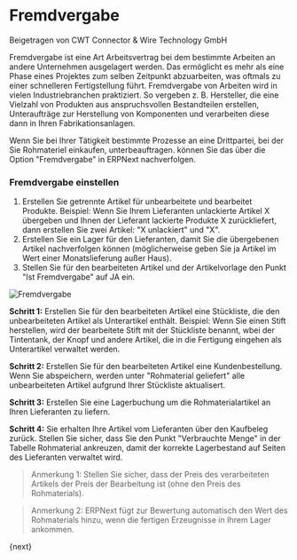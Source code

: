 # Fremdvergabe
<span class="text-muted contributed-by">Beigetragen von CWT Connector & Wire Technology GmbH</span>

Fremdvergabe ist eine Art Arbeitsvertrag bei dem bestimmte Arbeiten an andere Unternehmen ausgelagert werden. Das ermöglicht es mehr als eine Phase eines Projektes zum selben Zeitpunkt abzuarbeiten, was oftmals zu einer schnelleren Fertigstellung führt. Fremdvergabe von Arbeiten wird in vielen Industriebranchen praktiziert. So vergeben z. B. Hersteller, die eine Vielzahl von Produkten aus anspruchsvollen Bestandteilen erstellen, Unteraufträge zur Herstellung von Komponenten und verarbeiten diese dann in Ihren Fabrikationsanlagen.

Wenn Sie bei Ihrer Tätigkeit bestimmte Prozesse an eine Drittpartei, bei der Sie Rohmateriel einkaufen, unterbeauftragen. können Sie das über die Option "Fremdvergabe" in ERPNext nachverfolgen.

### Fremdvergabe einstellen

1. Erstellen Sie getrennte Artikel für unbearbeitete und bearbeitet Produkte. Beispiel: Wenn Sie Ihrem Lieferanten unlackierte Artikel X übergeben und Ihnen der Lieferant lackierte Produkte X zurückliefert, dann erstellen Sie zwei Artikel: "X unlackiert" und "X".
2. Erstellen Sie ein Lager für den Lieferanten, damit Sie die übergebenen Artikel nachverfolgen können (möglicherweise geben Sie ja Artikel im Wert einer Monatslieferung außer Haus).
3. Stellen Sie für den bearbeiteten Artikel  und der Artikelvorlage den Punkt "Ist Fremdvergabe" auf JA ein.

<img class="screenshot" alt="Fremdvergabe" src="/docs/assets/img/manufacturing/subcontract.png">


**Schritt 1:** Erstellen Sie für den bearbeiteten Artikel eine Stückliste, die den unbearbeiteten Artikel als Unterartikel enthält. Beispiel: Wenn Sie einen Stift herstellen, wird der bearbeitete Stift mit der Stückliste benannt, wbei der Tintentank, der Knopf und andere Artikel, die in die Fertigung eingehen als Unterartikel verwaltet werden.

**Schritt 2:** Erstellen Sie für den bearbeiteten Artikel eine Kundenbestellung. Wenn Sie abspeichern, werden unter "Rohmaterial geliefert" alle unbearbeiteten Artikel aufgrund Ihrer Stückliste aktualisert.

**Schritt 3:** Erstellen Sie eine Lagerbuchung um die Rohmaterialartikel an Ihren Lieferanten zu liefern.

**Schritt 4:** Sie erhalten Ihre Artikel vom Lieferanten über den Kaufbeleg zurück. Stellen Sie sicher, dass Sie den Punkt "Verbrauchte Menge" in der Tabelle Rohmaterial ankreuzen, damit der korrekte Lagerbestand auf Seiten des Lieferanten verwaltet wird.

> Anmerkung 1: Stellen Sie sicher, dass der Preis des verarbeiteten Artikels der Preis der Bearbeitung ist (ohne den Preis des Rohmaterials).

> Anmerkung 2: ERPNext fügt zur Bewertung automatisch den Wert des Rohmaterials hinzu, wenn die fertigen Erzeugnisse in Ihrem Lager ankommen.

{next}
